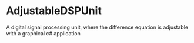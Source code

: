 # AdjustableDSPUnit
A digital signal processing unit, where the difference equation is adjustable with a graphical c# application
